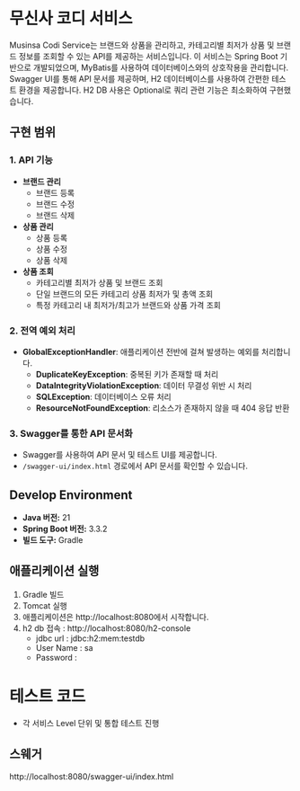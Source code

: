 # 무신사 코디 서비스

Musinsa Codi Service는 브랜드와 상품을 관리하고, 카테고리별 최저가 상품 및 브랜드 정보를 조회할 수 있는 API를 제공하는 서비스입니다. 
이 서비스는 Spring Boot 기반으로 개발되었으며, MyBatis를 사용하여 데이터베이스와의 상호작용을 관리합니다. 
Swagger UI를 통해 API 문서를 제공하며, H2 데이터베이스를 사용하여 간편한 테스트 환경을 제공합니다.
H2 DB 사용은 Optional로 쿼리 관련 기능은 최소화하여 구현했습니다.

## 구현 범위
### 1. API 기능
- **브랜드 관리**
    - 브랜드 등록
    - 브랜드 수정
    - 브랜드 삭제
- **상품 관리**
    - 상품 등록
    - 상품 수정
    - 상품 삭제
- **상품 조회**
    - 카테고리별 최저가 상품 및 브랜드 조회
    - 단일 브랜드의 모든 카테고리 상품 최저가 및 총액 조회
    - 특정 카테고리 내 최저가/최고가 브랜드와 상품 가격 조회

### 2. 전역 예외 처리
- **GlobalExceptionHandler**: 애플리케이션 전반에 걸쳐 발생하는 예외를 처리합니다.
    - **DuplicateKeyException**: 중복된 키가 존재할 때 처리
    - **DataIntegrityViolationException**: 데이터 무결성 위반 시 처리
    - **SQLException**: 데이터베이스 오류 처리
    - **ResourceNotFoundException**: 리소스가 존재하지 않을 때 404 응답 반환

### 3. Swagger를 통한 API 문서화
- Swagger를 사용하여 API 문서 및 테스트 UI를 제공합니다.
- `/swagger-ui/index.html` 경로에서 API 문서를 확인할 수 있습니다.

## Develop Environment
- **Java 버전:** 21
- **Spring Boot 버전:** 3.3.2
- **빌드 도구:** Gradle

## 애플리케이션 실행
1. Gradle 빌드
2. Tomcat 실행
3. 애플리케이션은 http://localhost:8080에서 시작합니다.
4. h2 db 접속 : http://localhost:8080/h2-console
   - jdbc url : jdbc:h2:mem:testdb
   - User Name : sa
   - Password : 

# 테스트 코드
- 각 서비스 Level 단위 및 통합 테스트 진행

## 스웨거
http://localhost:8080/swagger-ui/index.html


